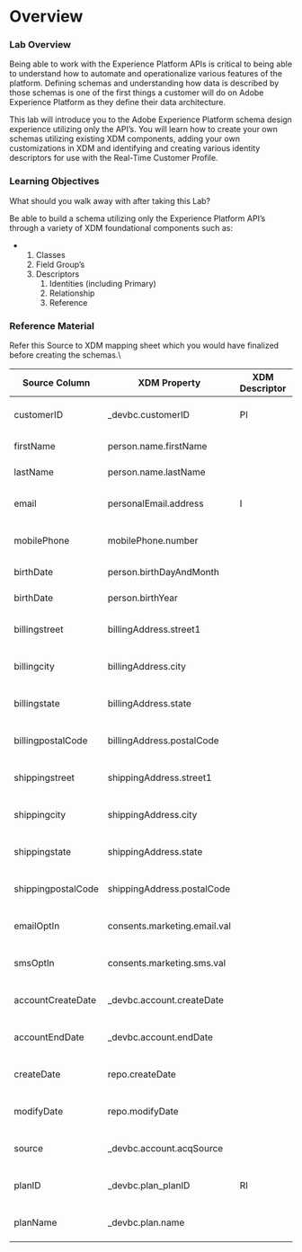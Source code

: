 # Overview

### **Lab Overview**

Being able to work with the Experience Platform APIs is critical to being able to understand how to automate and operationalize various features of the platform. Defining schemas and understanding how data is described by those schemas is one of the first things a customer will do on Adobe Experience Platform as they define their data architecture.

This lab will introduce you to the Adobe Experience Platform schema design experience utilizing only the API’s. You will learn how to create your own schemas utilizing existing XDM components, adding your own customizations in XDM and identifying and creating various identity descriptors for use with the Real-Time Customer Profile.

### **Learning Objectives**

What should you walk away with after taking this Lab?

Be able to build a schema utilizing only the Experience Platform API’s through a variety of XDM foundational components such as:

*
  1. Classes
  2. Field Group’s
  3. Descriptors
     1. Identities (including Primary)
     2. Relationship
     3. Reference

### **Reference Material**

Refer this Source to XDM mapping sheet which you would have finalized before creating the schemas.\


| Source Column      | XDM Property                 | XDM Descriptor | XDM Field Group/Class          |
| ------------------ | ---------------------------- | -------------- | ------------------------------ |
| customerID         | \_devbc.customerID           | PI             | Customer Account Details       |
| firstName          | person.name.firstName        |                | Demographic Details            |
| lastName           | person.name.lastName         |                | Demographic Details            |
| email              | personalEmail.address        | I              | Personal Contact Details       |
| mobilePhone        | mobilePhone.number           |                | Personal Contact Details       |
| birthDate          | person.birthDayAndMonth      |                | Demographic Details            |
| birthDate          | person.birthYear             |                | Demographic Details            |
| billingstreet      | billingAddress.street1       |                | Personal Contact Details       |
| billingcity        | billingAddress.city          |                | Personal Contact Details       |
| billingstate       | billingAddress.state         |                | Personal Contact Details       |
| billingpostalCode  | billingAddress.postalCode    |                | Personal Contact Details       |
| shippingstreet     | shippingAddress.street1      |                | Personal Contact Details       |
| shippingcity       | shippingAddress.city         |                | Personal Contact Details       |
| shippingstate      | shippingAddress.state        |                | Personal Contact Details       |
| shippingpostalCode | shippingAddress.postalCode   |                | Personal Contact Details       |
| emailOptIn         | consents.marketing.email.val |                | Consent And Preference Details |
| smsOptIn           | consents.marketing.sms.val   |                | Consent And Preference Details |
| accountCreateDate  | \_devbc.account.createDate   |                | Customer Account Details       |
| accountEndDate     | \_devbc.account.endDate      |                | Customer Account Details       |
| createDate         | repo.createDate              |                | XDM Individual Profile         |
| modifyDate         | repo.modifyDate              |                | XDM Individual Profile         |
| source             | \_devbc.account.acqSource    |                | Customer Account Details       |
| planID             | \_devbc.plan\_planID         | RI             | Customer Account Details       |
| planName           | \_devbc.plan.name            |                | Customer Account Details       |
